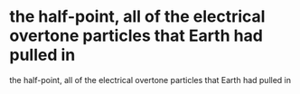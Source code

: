 # the half-point, all of the electrical overtone particles that Earth had pulled in

the half-point, all of the electrical overtone particles that Earth had pulled in